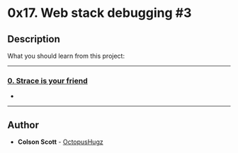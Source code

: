 # 0x17. Web stack debugging #3

## Description
What you should learn from this project:

---

### [0. Strace is your friend](./0-strace_is_your_friend.pp)
* 

---

## Author
* **Colson Scott** - [OctopusHugz](https://github.com/OctopusHugz)